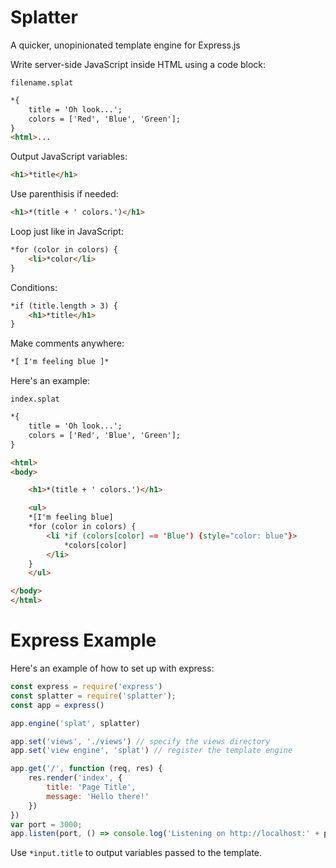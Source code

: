 # Splatter

A quicker, unopinionated template engine for Express.js



Write server-side JavaScript inside HTML using a code block:

`filename.splat`
```html
*{
    title = 'Oh look...';
    colors = ['Red', 'Blue', 'Green'];
}
<html>...
```

Output JavaScript variables:

```html
<h1>*title</h1>

```

Use parenthisis if needed:

```html
<h1>*(title + ' colors.')</h1>
```

Loop just like in JavaScript:

```html
*for (color in colors) {
    <li>*color</li>
}
```

Conditions:
```html
*if (title.length > 3) {
    <h1>*title</h1>
}
```

Make comments anywhere:

```html
*[ I'm feeling blue ]*
```
Here's an example:

`index.splat`

```html
*{
    title = 'Oh look...';
    colors = ['Red', 'Blue', 'Green'];
}

<html>
<body>

    <h1>*(title + ' colors.')</h1>

    <ul>
    *[I'm feeling blue]
    *for (color in colors) {
        <li *if (colors[color] == 'Blue') {style="color: blue"}>
            *colors[color]
        </li>
    }
    </ul>

</body>
</html>
```
# Express Example
Here's an example of how to set up with express:

``` javascript
const express = require('express')
const splatter = require('splatter');
const app = express()

app.engine('splat', splatter)

app.set('views', './views') // specify the views directory
app.set('view engine', 'splat') // register the template engine

app.get('/', function (req, res) {
    res.render('index', {
        title: 'Page Title',
        message: 'Hello there!'
    })
})
var port = 3000;
app.listen(port, () => console.log('Listening on http://localhost:' + port))
```

Use `*input.title` to output variables passed to the template.